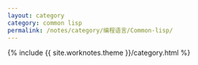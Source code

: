 ```yaml
---
layout: category
category: common lisp
permalink: /notes/category/编程语言/Common-lisp/
---
```

{% include {{ site.worknotes.theme }}/category.html %}